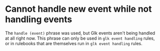 # Cannot handle new event while not handling events

The `handle (event)` phrase was used, but Glk events aren't being handled at all right now. This phrase can only be used in `glk event handling` rules, or in rulebooks that are themselves run in `glk event handling` rules.